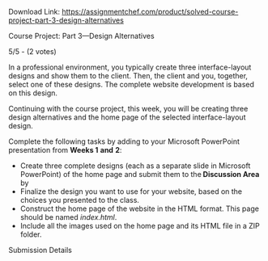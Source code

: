 Download Link: https://assignmentchef.com/product/solved-course-project-part-3-design-alternatives
<br>
<p class="title">Course Project: Part 3—Design Alternatives

5/5 - (2 votes)

<p class="Text">In a professional environment, you typically create three interface-layout designs and show them to the client. Then, the client and you, together, select one of these designs. The complete website development is based on this design.

<p class="Text">Continuing with the course project, this week, you will be creating three design alternatives and the home page of the selected interface-layout design.

<p class="Text">Complete the following tasks by adding to your Microsoft PowerPoint presentation from <strong>Weeks 1</strong> <strong>and</strong> <strong>2</strong>:

<ul class="Text">

 <li>Create three complete designs (each as a separate slide in Microsoft PowerPoint) of the home page and submit them to the<strong> Discussion Area</strong> by</li>

 <li>Finalize the design you want to use for your website, based on the choices you presented to the class.</li>

 <li>Construct the home page of the website in the HTML format. This page should be named <em>index.html</em>.</li>

 <li>Include all the images used on the home page and its HTML file in a ZIP folder.</li>

</ul>

<p class="SubTitle">Submission Details